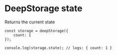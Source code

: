 # DeepStorage state

Returns the current state

```
const storage = deepStorage({
    count: 1
});

console.log(storage.state); // logs: { count: 1 }
```



